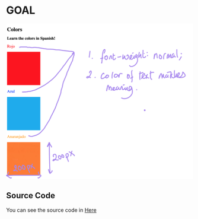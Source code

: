# GOAL

![Color Vocab Project](goal.png)

## Source Code

You can see the source code in [Here](index.html)
